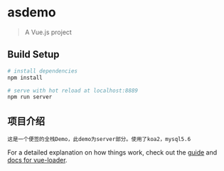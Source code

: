 # asdemo

> A Vue.js project

## Build Setup

``` bash
# install dependencies
npm install

# serve with hot reload at localhost:8889
npm run server

```
## 项目介绍
```
这是一个便签的全栈Demo，此demo为server部分。使用了koa2，mysql5.6
```
For a detailed explanation on how things work, check out the [guide](http://vuejs-templates.github.io/webpack/) and [docs for vue-loader](http://vuejs.github.io/vue-loader).
